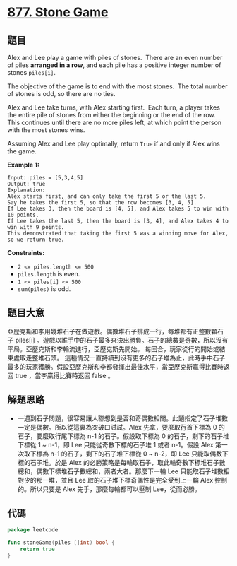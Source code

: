 # [877. Stone Game](https://leetcode.com/problems/stone-game/)

## 題目

Alex and Lee play a game with piles of stones.  There are an even number of piles **arranged in a row**, and each pile has a positive integer number of stones `piles[i]`.

The objective of the game is to end with the most stones.  The total number of stones is odd, so there are no ties.

Alex and Lee take turns, with Alex starting first.  Each turn, a player takes the entire pile of stones from either the beginning or the end of the row.  This continues until there are no more piles left, at which point the person with the most stones wins.

Assuming Alex and Lee play optimally, return `True` if and only if Alex wins the game.

**Example 1:**

```
Input: piles = [5,3,4,5]
Output: true
Explanation:
Alex starts first, and can only take the first 5 or the last 5.
Say he takes the first 5, so that the row becomes [3, 4, 5].
If Lee takes 3, then the board is [4, 5], and Alex takes 5 to win with 10 points.
If Lee takes the last 5, then the board is [3, 4], and Alex takes 4 to win with 9 points.
This demonstrated that taking the first 5 was a winning move for Alex, so we return true.

```

**Constraints:**

- `2 <= piles.length <= 500`
- `piles.length` is even.
- `1 <= piles[i] <= 500`
- `sum(piles)` is odd.

## 題目大意

亞歷克斯和李用幾堆石子在做遊戲。偶數堆石子排成一行，每堆都有正整數顆石子 piles[i] 。遊戲以誰手中的石子最多來決出勝負。石子的總數是奇數，所以沒有平局。亞歷克斯和李輪流進行，亞歷克斯先開始。 每回合，玩家從行的開始或結束處取走整堆石頭。 這種情況一直持續到沒有更多的石子堆為止，此時手中石子最多的玩家獲勝。假設亞歷克斯和李都發揮出最佳水平，當亞歷克斯贏得比賽時返回 true ，當李贏得比賽時返回 false 。

## 解題思路

- 一遇到石子問題，很容易讓人聯想到是否和奇偶數相關。此題指定了石子堆數一定是偶數。所以從這裏為突破口試試。Alex 先拿，要麼取行首下標為 0 的石子，要麼取行尾下標為 n-1 的石子。假設取下標為 0 的石子，剩下的石子堆下標從 1 ~ n-1，即 Lee 只能從奇數下標的石子堆 1 或者 n-1。假設 Alex 第一次取下標為 n-1 的石子，剩下的石子堆下標從 0 ~ n-2，即 Lee 只能取偶數下標的石子堆。於是 Alex 的必勝策略是每輪取石子，取此輪奇數下標堆石子數總和，偶數下標堆石子數總和，兩者大者。那麼下一輪 Lee 只能取石子堆數相對少的那一堆，並且 Lee 取的石子堆下標奇偶性是完全受到上一輪 Alex 控制的。所以只要是 Alex 先手，那麼每輪都可以壓制 Lee，從而必勝。

## 代碼

```go
package leetcode

func stoneGame(piles []int) bool {
	return true
}
```